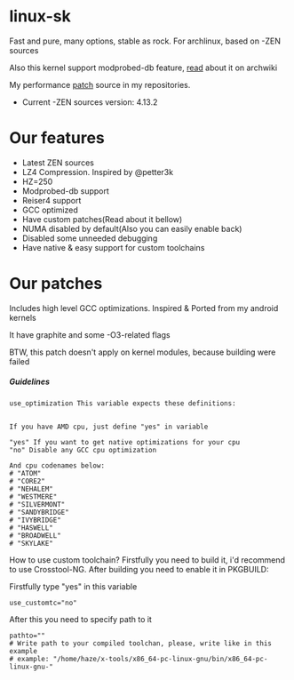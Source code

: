 linux-sk
=============
 Fast and pure, many options, stable as rock. For archlinux, based on -ZEN sources

 Also this kernel support modprobed-db feature, [read](https://wiki.archlinux.org/index.php/Modprobed-db) about it on archwiki

 My performance [patch](https://github.com/Sudokamikaze/makefile_patchset) source in my repositories.

* Current -ZEN sources version: 4.13.2

Our features
========

* Latest ZEN sources
* LZ4 Compression. Inspired by @petter3k
* HZ=250
* Modprobed-db support
* Reiser4 support
* GCC optimized 
* Have custom patches(Read about it bellow)
* NUMA disabled by default(Also you can easily enable back)
* Disabled some unneeded debugging 
* Have native & easy support for custom toolchains

Our patches
========

Includes high level GCC optimizations. Inspired & Ported from my android kernels

It have graphite and some -O3-related flags

BTW, this patch doesn't apply on kernel modules, because building were failed

##### Guidelines

```
use_optimization This variable expects these definitions:
```

```

If you have AMD cpu, just define "yes" in variable

"yes" If you want to get native optimizations for your cpu 
"no" Disable any GCC cpu optimization

And cpu codenames below:
# "ATOM"
# "CORE2"
# "NEHALEM"
# "WESTMERE"
# "SILVERMONT"
# "SANDYBRIDGE"
# "IVYBRIDGE"
# "HASWELL"
# "BROADWELL"
# "SKYLAKE"

```

How to use custom toolchain? Firstfully you need to build it, i'd recommend to use Crosstool-NG. After building you need to enable it in PKGBUILD:

Firstfully type "yes" in this variable

```
use_customtc="no"
```

After this you need to specify path to it

```
pathto=""
# Write path to your compiled toolchan, please, write like in this example
# example: "/home/haze/x-tools/x86_64-pc-linux-gnu/bin/x86_64-pc-linux-gnu-" 
```
